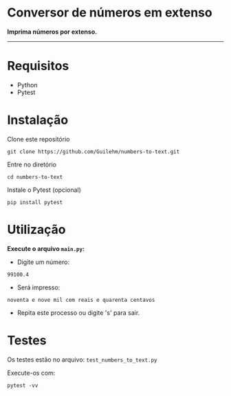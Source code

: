 # Conversor de números em extenso

**Imprima números por extenso.**

---

# Requisitos

* Python
* Pytest

# Instalação

Clone este repositório

    git clone https://github.com/Guilehm/numbers-to-text.git

Entre no diretório

    cd numbers-to-text
    
Instale o Pytest (opcional)

    pip install pytest
    
# Utilização

**Execute o arquivo `main.py`:**
- Digite um número:
```
99100.4
```
- Será impresso:
```
noventa e nove mil cem reais e quarenta centavos
```
- Repita este processo ou digite 's' para sair.

# Testes
Os testes estão no arquivo: `test_numbers_to_text.py`

Execute-os com:

    pytest -vv
